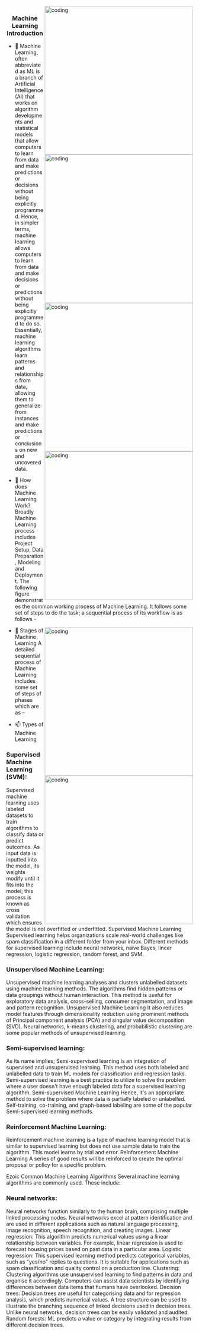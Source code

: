 
<img align="right" alt="coding" width="400" src="https://tourscure.com/ar/ss/images/2021/01/23/d1b01a8f-4948-4bb1-8af7-005856037b35.gif">

<img align="right" alt="coding" width="400" src="https://1.bp.blogspot.com/-cAVogLaapIw/WVohraVKuuI/AAAAAAAAFj8/v9wMfg1d1gcNDJbAh8JqHPa9B62lPGUEACLcBGAs/s1600/Insupervised%2BML.gif">

<img align="right" alt="coding" width="400" src="https://strategyb2b.com/wp-content/uploads/2018/07/AI-animated-7.gif">
<img align="right" alt="coding" width="400" src="https://www.sciencenews.org/wp-content/uploads/2023/04/040823_chatgpt_feat.gif">


<h3 align="center">Machine Learning Introduction</h3>



- 🔭 Machine Learning, often abbreviated as ML is a branch of Artificial Intelligence (AI) that works on algorithm developments and statistical models that allow computers to learn from data and make predictions or decisions without being explicitly programmed. Hence, in simpler terms, machine learning allows computers to learn from data and make decisions or predictions without being explicitly programmed to do so. Essentially, machine learning algorithms learn patterns and relationships from data, allowing them to generalize from instances and make predictions or conclusions on new and uncovered data.

- 🌱 How does Machine Learning Work?
Broadly Machine Learning process includes Project Setup, Data Preparation, Modeling and Deployment. The following figure demonstrates the common working process of Machine Learning. It follows some set of steps to do the task; a sequential process of its workflow is as follows -

<img align="right" alt="coding" width="400" src="https://www.tutorialspoint.com/machine_learning/images/fundamental-blocks-of-machine-learning-process.png">

- 💬 Stages of Machine Learning
A detailed sequential process of Machine Learning includes some set of steps of phases which are as –
<img align="right" alt="coding" width="400" src="https://www.tutorialspoint.com/machine_learning/images/sequential-process-flow-of-machine-learning.png">

- 📫 Types of Machine Learning
### Supervised Machine Learning (SVM):
 Supervised machine learning uses labeled datasets to train algorithms to classify data or predict outcomes. As input data is inputted into the model, its weights modify until it fits into the model; this process is known as cross validation which ensures the model is not overfitted or underfitted.
Supervised Machine Learning
Supervised learning helps organizations scale real-world challenges like spam classification in a different folder from your inbox. Different methods for supervised learning include neural networks, naïve Bayes, linear regression, logistic regression, random forest, and SVM.
### Unsupervised Machine Learning: 
Unsupervised machine learning analyses and clusters unlabelled datasets using machine learning methods. The algorithms find hidden patterns or data groupings without human interaction. This method is useful for exploratory data analysis, cross-selling, consumer segmentation, and image and pattern recognition.
Unsupervised Machine Learning
It also reduces model features through dimensionality reduction using prominent methods of Principal component analysis (PCA) and singular value decomposition (SVD). Neural networks, k-means clustering, and probabilistic clustering are some popular methods of unsupervised learning.
### Semi-supervised learning:
 As its name implies; Semi-supervised learning is an integration of supervised and unsupervised learning. This method uses both labeled and unlabelled data to train ML models for classification and regression tasks. Semi-supervised learning is a best practice to utilize to solve the problem where a user doesn't have enough labeled data for a supervised learning algorithm.
Semi-supervised Machine Learning
Hence, it's an appropriate method to solve the problem where data is partially labeled or unlabelled. Self-training, co-training, and graph-based labeling are some of the popular Semi-supervised learning methods.
### Reinforcement Machine Learning:
 Reinforcement machine learning is a type of machine learning model that is similar to supervised learning but does not use sample data to train the algorithm. This model learns by trial and error.
Reinforcement Machine Learning
A series of good results will be reinforced to create the optimal proposal or policy for a specific problem.

Ezoic
Common Machine Learning Algorithms
Several machine learning algorithms are commonly used. These include:

### Neural networks:
 Neural networks function similarly to the human brain, comprising multiple linked processing nodes. Neural networks excel at pattern identification and are used in different applications such as natural language processing, image recognition, speech recognition, and creating images.
Linear regression: This algorithm predicts numerical values using a linear relationship between variables. For example, linear regression is used to forecast housing prices based on past data in a particular area.
Logistic regression: This supervised learning method predicts categorical variables, such as "yes/no" replies to questions. It is suitable for applications such as spam classification and quality control on a production line.
Clustering: Clustering algorithms use unsupervised learning to find patterns in data and organise it accordingly. Computers can assist data scientists by identifying differences between data items that humans have overlooked.
Decision trees: Decision trees are useful for categorising data and for regression analysis, which predicts numerical values. A tree structure can be used to illustrate the branching sequence of linked decisions used in decision trees. Unlike neural networks, decision trees can be easily validated and audited.
Random forests: ML predicts a value or category by integrating results from different decision trees.





